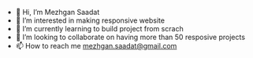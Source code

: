 - 👋 Hi, I’m Mezhgan Saadat
- 👀 I’m interested in making responsive website
- 🌱 I’m currently learning to build project from scrach
- 💞️ I’m looking to collaborate on having more than 50 resposive projects
- 📫 How to reach me mezhgan.saadat@gmail.com

<!---
limajan1/limajan1 is a ✨ special ✨ repository because its `README.md` (this file) appears on your GitHub profile.
You can click the Preview link to take a look at your changes.
--->
